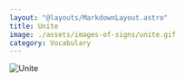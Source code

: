 ```yaml
---
layout: "@layouts/MarkdownLayout.astro"
title: Unite
image: ./assets/images-of-signs/unite.gif
category: Vocabulary
---
```


![Unite](@signs/unite.gif)
